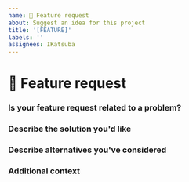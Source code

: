 ```yaml
---
name: 🚀 Feature request
about: Suggest an idea for this project
title: '[FEATURE]'
labels: ''
assignees: IKatsuba
---
```


# 🚀 Feature request

### Is your feature request related to a problem?

<!-- A clear and concise description of what the problem is. Ex. -->
<!-- ✍️edit: -->

### Describe the solution you'd like

<!-- A clear and concise description of what you want to happen -->
<!-- ✍️edit: -->

### Describe alternatives you've considered

<!-- A clear and concise description of any alternative solutions or features you've considered  -->
<!-- ✍️edit: -->

### Additional context

<!-- Add any other context or screenshots about the feature request here -->
<!-- ✍️edit: -->
